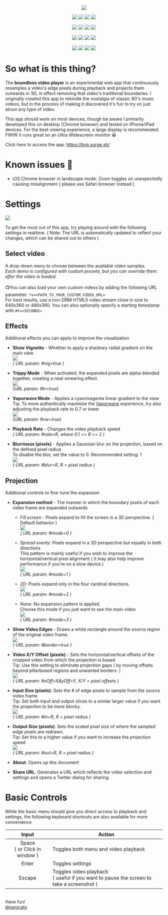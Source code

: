 <p align="center">
<img src="img/bvplogo.png">
</p>
<p align="center">
<a href="./screenshots/d6.png"><img src="img/d6.png"></a>
<a href="./screenshots/d4.png"><img src="img/d4.png"></a>
<a href="./screenshots/d11.png"><img src="img/d11.png"></a>
<a href="./screenshots/d7.png"><img src="img/d7.png"></a>
</p>
<p align="center">
<a href="./screenshots/d5.png"><img src="img/d5.png"></a>
<a href="./screenshots/d8.png"><img src="img/d8.png"></a>
<a href="./screenshots/d10.png"><img src="img/d10.png"></a>
<a href="./screenshots/d12.png"><img src="img/d12.png"></a>
</p>
<p align="center">
<a href="./screenshots/d17.png"><img src="img/d17.png"></a>
<a href="./screenshots/d18.png"><img src="img/d18.png"></a>
<a href="./screenshots/d13.png"><img src="img/d13.png"></a>
<a href="./screenshots/d16.png"><img src="img/d16.png"></a>
</p>
<p align="center">
<a href="./screenshots/d19.png"><img src="img/d19.png"></a>
<a href="./screenshots/d1.png"><img src="img/d1.png"></a>
<a href="./screenshots/d2.png"><img src="img/d2.png"></a>
<a href="./screenshots/d14.png"><img src="img/d14.png"></a>
</p>

# So what is this thing?

The **boundless video player** is an experimental web app that continuously
resamples a video's edge pixels during playback and projects them outwards in
3D, in effect removing that video's traditional boundaries. I originally created
this app to rekindle the nostalgia of classic 80's music videos, but in the
process of making it discovered it's fun to try on just about any type of video.

This app _should_ work on most devices, though be aware I primarily developed
this on desktop (Chrome browser) and tested on iPhone/iPad devices. For the best
viewing experience, a large display is recommended. FWIW it runs great on an
Ultra Widescreen monitor 😀

Click here to access the app: https://bvp.surge.sh/

# Known issues 🐜

-   iOS Chrome browser in landscape mode: Zoom toggles on unexpectedly causing
    misalignment ( please use Safari browser instead )

# Settings

![](img/settings.png)

To get the most out of this app, try playing around with the following settings
in realtime. ( Note: The URL is automatically updated to reflect your changes,
which can be shared out to others )

## **Select video**

A drop-down menu to choose between the available video samples.<br>_Each demo is
configured with custom presets, but you can override them after the video is
loaded._<br><br>📺You can also load your own custom videos by adding the
following URL parameter: `?v=<PATH_TO_YOUR_CUSTOM_VIDEO_URL>`<br>For best
results, use a non-DRM HTML5 video stream close in size to 640x360 or 480x360. You can
also optionally specify a starting timestamp with `#t=<SECONDS>`

## **Effects**

Additional effects you can apply to improve the visualization

-   **Show Vignette** - Whether to apply a shadowy radial gradient on the main
    view<br>![](img/fx-vig.png)<br>_( URL param: #vig=true )_

-   **Trippy Mode** - When activated, the expanded pixels are alpha-blended
    together, creating a neat smearing effect.<br>![](img/fx-trip.png)<br>_(URL
    param: #tr=true)_

-   **Vaporwave Mode** - Applies a cyan/magenta linear gradient to the
    view<br>Tip: To more authentically maximize the
    [Vaporwave](https://en.wikipedia.org/wiki/Vaporwave) experience, try also
    adjusting the playback rate to 0.7 or lower<br>![](img/fx-vw.png)<br>_(URL
    param: #vw=true)_

-   **Playback Rate** - Changes the video playback speed<br>_( URL param: #rate=R,
    where 0.1 <= R <= 2 )_

-   **Blurriness (pixels)** - Applies a Gaussian blur on the projection, based on
    the defined pixel radius<br>To disable the blur, set the value to 0.
    Recommended setting: 1<br>![](img/fx-blur2.png)<br>_( URL param: #blur=R, R =
    pixel radius )_

## **Projection**

Additional controls to fine-tune the expansion

-   **Expansion method** - The manner in which the boundary pixels of each video
    frame are expanded outwards

    -   _Fill screen_ - Pixels expand to fill the screen in a 3D perspective. (
        Default behavior ) <br>![](img/exp-fill.png)<br>_( URL param: #mode=0 )_

    -   _Spread evenly_: Pixels expand in a 3D perspective but equally in both
        directions<br>This pattern is mainly useful if you wish to improve the
        horizontal/vertical pixel alignment ( it may also help improve performance
        if you're on a slow device.)<br>![](img/exp-spread.png)<br>_( URL param:
        #mode=1 )_

    -   _2D_: Pixels expand only in the four cardinal
        directions.<br>![](img/exp-2d.png)<br>_( URL param: #mode=2 )_

    -   _None_: No expansion pattern is applied.<br>Choose this mode if you just
        want to see the main video<br>![](img/exp-none.png)<br>_( URL param:
        #mode=3 )_

-   **Show Video Edges** - Draws a white rectangle around the source region of the
    original video frame.<br>![](img/tune-border.png)<br>_( URL param:
    #border=true )_

-   **Video X/Y Offset (pixels)** - Sets the horizontal/vertical offsets of the
    cropped video from which the projection is based<br>Tip: Use this setting to
    eliminate projection gaps ( by moving offsets beyond pillarboxed regions and
    unwanted borders. )<br>![](img/tune-offsets.png)<br>_( URL param:
    #xOff=X&yOff=Y, X/Y = pixel offsets )_

-   **Input Size (pixels)**: Sets the # of edge pixels to sample from the source
    video frame<br>Tip: Set both input and output slices to a similar larger value
    if you want the projection to be more blocky.<br>![](img/tune-in.png)<br>_(
    URL param: #in=R, R = pixel radius )_

-   **Output Size (pixels)**: Sets the scaled pixel size of where the sampled edge
    pixels are redrawn.<br>Tip: Set this to a higher value if you want to increase
    the projection speed<br>![](img/tune-out.png)<br>_( URL param: #out=R, R =
    pixel radius )_

-   **About**: Opens up this document
-   **Share URL**: Generates a URL which reflects the video selection and settings and opens a Twitter dialog for sharing.

# Basic Controls

While the basic menu should give you direct access to playback and settings, the
following keyboard shortcuts are also available for more convenience

|            **Input**            | **Action**                                                                                |
| :-----------------------------: | ----------------------------------------------------------------------------------------- |
| Space<br>( or Click in window ) | Toggles both menu and video playback                                                      |
|              Enter              | Toggles settings                                                                          |
|             Escape              | Toggles video playback<br>( useful if you want to pause the screen to take a screenshot ) |

<br>Have fun!<br> [@joeycato](https://twitter.com/joeycato)
